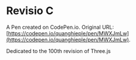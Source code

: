 # Revisio C

A Pen created on CodePen.io. Original URL: [https://codepen.io/quanghieple/pen/MWXJmLw](https://codepen.io/quanghieple/pen/MWXJmLw).

Dedicated to the 100th revision of Three.js